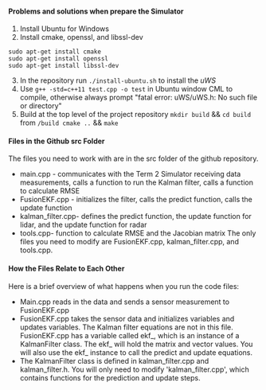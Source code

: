 #### Problems and solutions when prepare the Simulator
1. Install Ubuntu for Windows
2. Install cmake, openssl, and libssl-dev
  ```
  sudo apt-get install cmake
  sudo apt-get install openssl
  sudo apt-get install libssl-dev
  ```
3. In the repository run `./install-ubuntu.sh` to install the _uWS_
3. Use `g++ -std=c++11 test.cpp -o test` in Ubuntu window CML to compile, otherwise always prompt "fatal error: uWS/uWS.h: No such file or directory"
4. Build at the top level of the project repository `mkdir build` && `cd build`
from ``/build cmake ..`` && `make`

#### Files in the Github src Folder
The files you need to work with are in the src folder of the github repository.

* main.cpp - communicates with the Term 2 Simulator receiving data measurements, calls a function to run the Kalman filter, calls a function to calculate RMSE
* FusionEKF.cpp - initializes the filter, calls the predict function, calls the update function
* kalman_filter.cpp- defines the predict function, the update function for lidar, and the update function for radar
* tools.cpp- function to calculate RMSE and the Jacobian matrix
The only files you need to modify are FusionEKF.cpp, kalman_filter.cpp, and tools.cpp.

#### How the Files Relate to Each Other
Here is a brief overview of what happens when you run the code files:

* Main.cpp reads in the data and sends a sensor measurement to FusionEKF.cpp
* FusionEKF.cpp takes the sensor data and initializes variables and updates variables. The Kalman filter equations are not in this file. FusionEKF.cpp has a variable called ekf_, which is an instance of a KalmanFilter class. The ekf_ will hold the matrix and vector values. You will also use the ekf_ instance to call the predict and update equations.
* The KalmanFilter class is defined in kalman_filter.cpp and kalman_filter.h. You will only need to modify 'kalman_filter.cpp', which contains functions for the prediction and update steps.
